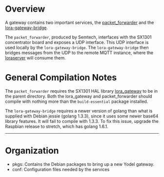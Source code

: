# Overview

A gateway contains two important services, the
[packet_forwarder](https://github.com/Lora-net/packet_forwarder) and the
[lora-gateway-bridge](https://github.com/brocaar/lora-gateway-bridge).

The `packet_forwarder`, produced by Semtech, interfaces with the SX1301
concentrator board and exposes a UDP interface. This UDP interface is
used locally by the `lora-gateway-bridge`.
The `lora-gateway-bridge` then bridges messages from the UDP to the
remote MQTT instance, where the
[loraserver](https://github.com/brocaar/loraserver) will consume them.

# General Compilation Notes

The `packet_forwarder` requires the SX1301 HAL library 
[lora_gateway](https://github.com/Lora-net/lora_gateway)
to be in the parent directory. Both the lora_gateway and 
packet_forwarder should compile with nothing more than the
`build-essential` package installed.

The `lora-gateway-bridge` requires a newer version of golang than
what is supplied with Debian jessie (golang 1.3.3), since it uses
some newer base64 library features. It will fail to compile with 1.3.3.
To fix this issue, upgrade the Raspbian release to stretch, which has
golang 1.6.1.

------

# Organization

* pkgs: Contains the Debian packages to bring up a new Yodel gateway.
* conf: Configuration files needed by the services
